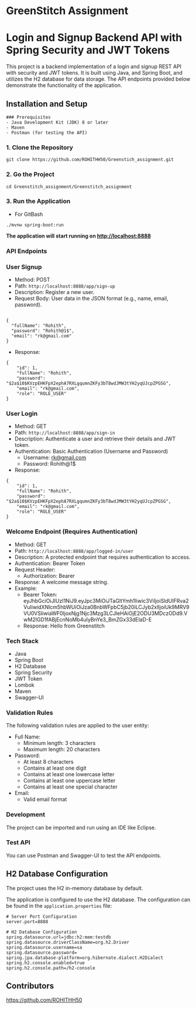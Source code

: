 # GreenStitch Assignment
# Login and Signup Backend API with Spring Security and JWT Tokens

This project is a backend implementation of a login and signup REST API with security and JWT tokens. It is built using Java, and Spring Boot, and utilizes the H2 database for data storage. The API endpoints provided below demonstrate the functionality of the application.

## Installation and Setup

```
### Prerequisites
- Java Development Kit (JDK) 8 or later
- Maven
- Postman (for testing the API)
```

### 1. Clone the Repository

```
git clone https://github.com/ROHITHH50/Greenstich_assignment.git
```

### 2. Go the Project

```
cd Greenstitch_assignment/Greenstitch_assignment

```

### 3. Run the Application
- For GitBash
```
./mvnw spring-boot:run

```
**The application will start running on [http://localhost:8888](http://localhost:8888)**

### **API Endpoints**

### User Signup

- Method: POST
- Path: `http://localhost:8888/app/sign-up`
- Description: Register a new user.
- Request Body: User data in the JSON format (e.g., name, email, password).

```

{
  "fullName": "Rohith",
  "password": "Rohith@1$",
  "email": "rk@gmail.com"
}
```

- Response:

```
{
    "id": 1,
    "fullName": "Rohith",
    "password": "$2a$10$KVzpEHKFpX2ephA7RXLgqumnZKFy3bT8wdJMW3tYH2yqUJcpZPGSG",
    "email": "rk@gmail.com",
    "role": "ROLE_USER"
}

```

### User Login

- Method: GET
- Path: `http://localhost:8888/app/sign-in`
- Description: Authenticate a user and retrieve their details and JWT token.
- Authentication: Basic Authentication (Username and Password)
    - Username: [rk@gmail.com](mailto:rk@gmail.com)
    - Password: Rohith@1$
- Response:

```
{
    "id": 1,
    "fullName": "Rohith",
    "password": "$2a$10$KVzpEHKFpX2ephA7RXLgqumnZKFy3bT8wdJMW3tYH2yqUJcpZPGSG",
    "email": "rk@gmail.com",
    "role": "ROLE_USER"
}

```

### Welcome Endpoint (Requires Authentication)

- Method: GET
- Path: `http://localhost:8888/app/logged-in/user`
- Description: A protected endpoint that requires authentication to access.
- Authentication: Bearer Token
- Request Header:
    - Authorization: Bearer <token>
- Response: A welcome message string.
- Example:
    - Bearer Token: eyJhbGciOiJIUzI1NiJ9.eyJpc3MiOiJTaGltYmh1Iiwic3ViIjoiSldUIFRva2VuIiwidXNlcm5hbWUiOiJza0BnbWFpbC5jb20iLCJyb2xlIjoiUk9MRV9VU0VSIiwiaWF0IjoxNjg1Njc3Mzg3LCJleHAiOjE2ODU3MDczODd9.VwM2IGD1fABjEcnNoMb4uIyBnYe3_BmZGx33dElaD-E
    - Response: Hello from Greenstitch

### Tech Stack

- Java
- Spring Boot
- H2 Database
- Spring Security
- JWT Token
- Lombok
- Maven
- Swagger-UI

### Validation Rules

The following validation rules are applied to the user entity:

- Full Name:
    - Minimum length: 3 characters
    - Maximum length: 20 characters
- Password:
    - At least 8 characters
    - Contains at least one digit
    - Contains at least one lowercase letter
    - Contains at least one uppercase letter
    - Contains at least one special character
- Email:
    - Valid email format

### Development

The project can be imported and run using an IDE like Eclipse.

### Test API

You can use Postman and Swagger-UI to test the API endpoints.

## H2 Database Configuration

The project uses the H2 in-memory database by default.

The application is configured to use the H2 database. The configuration can be found in the `application.properties` file:

```
# Server Port Configuration
server.port=8888

# H2 Database Configuration
spring.datasource.url=jdbc:h2:mem:testdb
spring.datasource.driverClassName=org.h2.Driver
spring.datasource.username=sa
spring.datasource.password=
spring.jpa.database-platform=org.hibernate.dialect.H2Dialect
spring.h2.console.enabled=true
spring.h2.console.path=/h2-console

```

## **Contributors**
https://github.com/ROHITHH50

 
